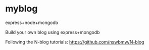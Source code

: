 # myblog
express+node+mongodb 

Build your own blog using express+mongodb

Following the N-blog tutorials: https://github.com/nswbmw/N-blog
